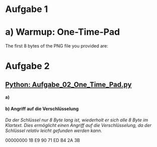 
# Aufgabe 1

# a) Warmup: One-Time-Pad

The first 8 bytes of the PNG file you provided are:


# Aufgabe 2

## [Python: Aufgabe_02_One_Time_Pad.py]("blob/main/Uebung_3/scripts/Uebung_03_Aufgabe_02_One_Time_Pad.py")

#### a)

#### b) **Angriff auf die Verschlüsselung**

*Da der Schlüssel nur 8 Byte lang ist, wiederholt er sich alle 8 Byte im Klartext. Dies ermöglicht einen Angriff auf die Verschlüsselung, da der Schlüssel relativ leicht gefunden werden kann.*

00000000  1B E9 90 71 ED B4 2A 3B
